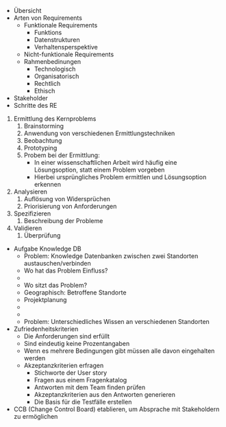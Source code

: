 - Übersicht
- Arten von Requirements
    - Funktionale Requirements
        - Funktions
        - Datenstrukturen
        - Verhaltensperspektive
    - Nicht-funktionale Requirements
    - Rahmenbedinungen
        - Technologisch
        - Organisatorisch
        - Rechtlich
        - Ethisch
- Stakeholder
- Schritte des RE
1. Ermittlung des Kernproblems
    1. Brainstorming
    2. Anwendung von verschiedenen Ermittlungstechniken
    3. Beobachtung
    4. Prototyping
    5. Probem bei der Ermittlung:
        - In einer wissenschaftlichen Arbeit wird häufig eine Lösungsoption, statt einem Problem vorgeben
        - Hierbei ursprüngliches Problem ermittlen und Lösungsoption erkennen
2. Analysieren
    1. Auflösung von Widersprüchen
    2. Priorisierung von Anforderungen
3. Spezifizieren
    1. Beschreibung der Probleme
4. Validieren
    1. Überprüfung 
- Aufgabe Knowledge DB
    - Problem: Knowledge Datenbanken zwischen zwei Standorten austauschen/verbinden
    - Wo hat das Problem Einfluss?
    - 
    - Wo sitzt das Problem?
    - Geographisch: Betroffene Standorte
    - Projektplanung
    - 
    - 
    - Problem: Unterschiedliches Wissen an verschiedenen Standorten
- Zufriedenheitskriterien
    - Die Anforderungen sind erfüllt
    - Sind eindeutig keine Prozentangaben
    - Wenn es mehrere Bedingungen gibt müssen alle davon eingehalten werden
    - Akzeptanzkriterien erfragen
        - Stichworte der User story
        - Fragen aus einem Fragenkatalog
        - Antworten mit dem Team finden prüfen
        - Akzeptanzkriterien aus den Antworten generieren
        - Die Basis für die Testfälle erstellen
- CCB (Change Control Board) etablieren, um Absprache mit Stakeholdern zu ermöglichen
